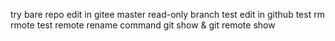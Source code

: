 try  bare repo
edit in gitee master
read-only branch test
edit in github
test rm rmote
test remote rename command
git show  & git remote show

